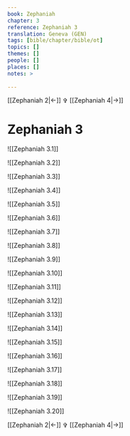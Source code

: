 ```yaml
---
book: Zephaniah
chapter: 3
reference: Zephaniah 3
translation: Geneva (GEN)
tags: [bible/chapter/bible/ot]
topics: []
themes: []
people: []
places: []
notes: >
  
---
```


[[Zephaniah 2|<-]] ✞ [[Zephaniah 4|->]]

# Zephaniah 3

![[Zephaniah 3.1]]

![[Zephaniah 3.2]]

![[Zephaniah 3.3]]

![[Zephaniah 3.4]]

![[Zephaniah 3.5]]

![[Zephaniah 3.6]]

![[Zephaniah 3.7]]

![[Zephaniah 3.8]]

![[Zephaniah 3.9]]

![[Zephaniah 3.10]]

![[Zephaniah 3.11]]

![[Zephaniah 3.12]]

![[Zephaniah 3.13]]

![[Zephaniah 3.14]]

![[Zephaniah 3.15]]

![[Zephaniah 3.16]]

![[Zephaniah 3.17]]

![[Zephaniah 3.18]]

![[Zephaniah 3.19]]

![[Zephaniah 3.20]]

[[Zephaniah 2|<-]] ✞ [[Zephaniah 4|->]]
